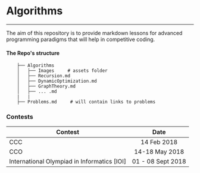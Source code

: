 # Algorithms
---
The aim of this repository is to provide markdown lessons for advanced programming paradigms that will help in competitive coding.

#### The Repo's structure

        ├── Algorithms
        │   ├── Images     # assets folder
        │   ├── Recursion.md
        │   ├── DynamicOptimization.md
        │   ├── GraphTheory.md
        │   ├── ... .md
        |   |
        ├── Problems.md     # will contain links to problems

### Contests
| Contest        | Date                                                       |
| ------------- |:-------------:                                              |
| CCC           | 14 Feb 2018                                                 |
| CCO           | 14-18 May 2018                                              |
| International Olympiad in Informatics [IOI] | 01 - 08 Sept 2018             |
